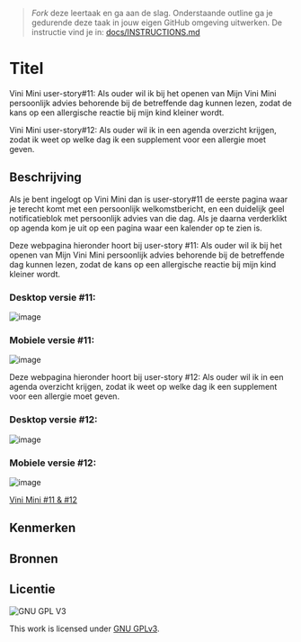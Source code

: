 > _Fork_ deze leertaak en ga aan de slag. 
Onderstaande outline ga je gedurende deze taak in jouw eigen GitHub omgeving uitwerken. 
De instructie vind je in: [docs/INSTRUCTIONS.md](docs/INSTRUCTIONS.md)

# Titel
<!-- Geef je project een titel en schrijf in één zin wat het is -->
Vini Mini user-story#11: Als ouder wil ik bij het openen van Mijn Vini Mini persoonlijk advies behorende bij de betreffende dag kunnen lezen, zodat de kans op een allergische reactie bij mijn kind kleiner wordt.

Vini Mini user-story#12: Als ouder wil ik in een agenda overzicht krijgen, zodat ik weet op welke dag ik een supplement voor een allergie moet geven.

## Beschrijving
<!-- In de Beschrijving staat hoe je project er uit ziet, hoe het werkt en wat je er mee kan. -->

Als je bent ingelogt op Vini Mini dan is user-story#11 de eerste pagina waar je terecht komt met een persoonlijk welkomstbericht, en een duidelijk geel notificatieblok met persoonlijk advies van die dag. Als je daarna verderklikt op agenda kom je uit op een pagina waar een kalender op te zien is.

<!-- Voeg een mooie poster visual toe 📸 -->

Deze webpagina hieronder hoort bij user-story #11: Als ouder wil ik bij het openen van Mijn Vini Mini persoonlijk advies behorende bij de betreffende dag kunnen lezen, zodat de kans op een allergische reactie bij mijn kind kleiner wordt.

### Desktop versie #11:
![image](https://user-images.githubusercontent.com/101579892/203982716-4fbd715a-6f9d-433c-abe3-524e3fd6dfdd.png)

### Mobiele versie #11:
![image](https://user-images.githubusercontent.com/101579892/203982579-c701e38e-004b-456d-8687-d03bc534b085.png)


Deze webpagina hieronder hoort bij user-story #12: Als ouder wil ik in een agenda overzicht krijgen, zodat ik weet op welke dag ik een supplement voor een allergie moet geven.

### Desktop versie #12:
![image](https://user-images.githubusercontent.com/101579892/204783050-5318beae-81f0-41cb-8303-26c53616feec.png)

### Mobiele versie #12:
![image](https://user-images.githubusercontent.com/101579892/204783188-0c5c8880-3aa0-44dd-85fc-b35e932aede9.png)


<!-- Voeg een link toe naar Github Pages 🌐-->
[Vini Mini #11 & #12](https://r20222.github.io/look-and-feel-corporate-identity/)

## Kenmerken
<!-- Bij Kenmerken staat welke technieken zijn gebruikt en hoe. Wat is de HTML structuur? Wat zijn de belangrijkste dingen in CSS? Wat is er met Javascript gedaan en hoe? Misschien heb je een framwork of library gebruikt? -->

## Bronnen

## Licentie

![GNU GPL V3](https://www.gnu.org/graphics/gplv3-127x51.png)

This work is licensed under [GNU GPLv3](./LICENSE).
